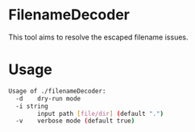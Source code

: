 # FilenameDecoder
This tool aims to resolve the escaped filename issues.

# Usage
```bash
Usage of ./filenameDecoder:
  -d    dry-run mode
  -i string
        input path [file/dir] (default ".")
  -v    verbose mode (default true)
```